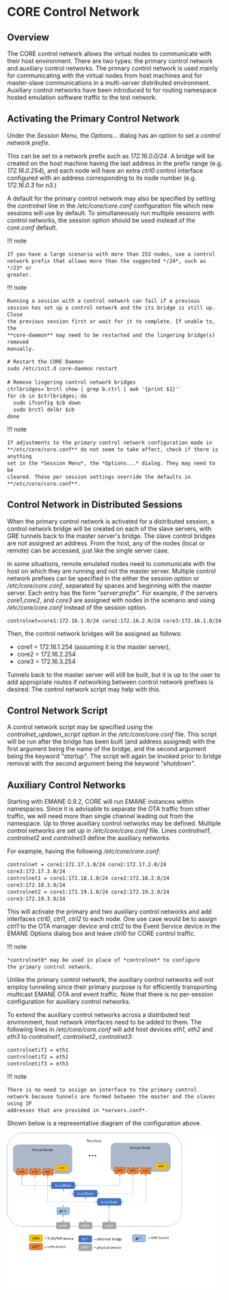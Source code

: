 # CORE Control Network

## Overview

The CORE control network allows the virtual nodes to communicate with their
host environment. There are two types: the primary control network and
auxiliary control networks. The primary control network is used mainly for
communicating with the virtual nodes from host machines and for master-slave
communications in a multi-server distributed environment. Auxiliary control
networks have been introduced to for routing namespace hosted emulation
software traffic to the test network.

## Activating the Primary Control Network

Under the *Session Menu*, the *Options...* dialog has an option to set a
*control network prefix*.

This can be set to a network prefix such as *172.16.0.0/24*. A bridge will
be created on the host machine having the last address in the prefix range
(e.g. *172.16.0.254*), and each node will have an extra *ctrl0* control
interface configured with an address corresponding to its node number
(e.g. *172.16.0.3* for *n3*.)

A default for the primary control network may also be specified by setting
the *controlnet* line in the */etc/core/core.conf* configuration file which
new sessions will use by default. To simultaneously run multiple sessions with
control networks, the session option should be used instead of the *core.conf*
default.

!!! note

    If you have a large scenario with more than 253 nodes, use a control
    network prefix that allows more than the suggested */24*, such as */23* or
    greater.

!!! note

    Running a session with a control network can fail if a previous
    session has set up a control network and the its bridge is still up. Close
    the previous session first or wait for it to complete. If unable to, the
    **core-daemon** may need to be restarted and the lingering bridge(s) removed
    manually.

```shell
# Restart the CORE Daemon
sudo /etc/init.d core-daemon restart

# Remove lingering control network bridges
ctrlbridges=`brctl show | grep b.ctrl | awk '{print $1}'`
for cb in $ctrlbridges; do
  sudo ifconfig $cb down
  sudo brctl delbr $cb
done
```

!!! note

    If adjustments to the primary control network configuration made in
    **/etc/core/core.conf** do not seem to take affect, check if there is anything
    set in the *Session Menu*, the *Options...* dialog. They may need to be
    cleared. These per session settings override the defaults in
    **/etc/core/core.conf**.

## Control Network in Distributed Sessions

When the primary control network is activated for a distributed session, a
control network bridge will be created on each of the slave servers, with
GRE tunnels back to the master server's bridge. The slave control bridges
are not assigned an address. From the host, any of the nodes (local or remote)
can be accessed, just like the single server case.

In some situations, remote emulated nodes need to communicate with the host
on which they are running and not the master server. Multiple control network
prefixes can be specified in the either the session option or
*/etc/core/core.conf*, separated by spaces and beginning with the master
server. Each entry has the form *"server:prefix"*. For example, if the servers
*core1*,*core2*, and *core3*  are assigned with nodes in the scenario and using
*/etc/core/core.conf* instead of the session option.

```shell
controlnet=core1:172.16.1.0/24 core2:172.16.2.0/24 core3:172.16.1.0/24
```

Then, the control network bridges will be assigned as follows:

* core1 = 172.16.1.254 (assuming it is the master server),
* core2 = 172.16.2.254
* core3 = 172.16.3.254

Tunnels back to the master server will still be built, but it is up to the
user to add appropriate routes if networking between control network prefixes
is desired. The control network script may help with this.

## Control Network Script

A control network script may be specified using the *controlnet_updown_script*
option in the */etc/core/core.conf* file. This script will be run after the
bridge has been built (and address assigned) with the first argument being the
name of the bridge, and the second argument being the keyword *"startup"*.
The script will again be invoked prior to bridge removal with the second
argument being the keyword *"shutdown"*.

## Auxiliary Control Networks

Starting with EMANE 0.9.2, CORE will run EMANE instances within namespaces.
Since it is advisable to separate the OTA traffic from other traffic, we will
need more than single channel leading out from the namespace. Up to three
auxiliary control networks may be defined. Multiple control networks are set
up in */etc/core/core.conf* file. Lines *controlnet1*, *controlnet2* and
*controlnet3* define the auxiliary networks.

For example, having the following */etc/core/core.conf*:

```shell
controlnet = core1:172.17.1.0/24 core2:172.17.2.0/24 core3:172.17.3.0/24
controlnet1 = core1:172.18.1.0/24 core2:172.18.2.0/24 core3:172.18.3.0/24
controlnet2 = core1:172.19.1.0/24 core2:172.19.2.0/24 core3:172.19.3.0/24
```

This will activate the primary and two auxiliary control networks and add
interfaces *ctrl0*, *ctrl1*, *ctrl2* to each node. One use case would be to
assign *ctrl1* to the OTA manager device and *ctrl2* to the Event Service
device in the EMANE Options dialog box and leave *ctrl0* for CORE control
traffic.

!!! note

    *controlnet0* may be used in place of *controlnet* to configure
    the primary control network.

Unlike the primary control network, the auxiliary control networks will not
employ tunneling since their primary purpose is for efficiently transporting
multicast EMANE OTA and event traffic. Note that there is no per-session
configuration for auxiliary control networks.

To extend the auxiliary control networks across a distributed test
environment, host network interfaces need to be added to them. The following
lines in */etc/core/core.conf* will add host devices *eth1*, *eth2* and *eth3*
to *controlnet1*, *controlnet2*, *controlnet3*:

```shell
controlnetif1 = eth1
controlnetif2 = eth2
controlnetif3 = eth3
```

!!! note

    There is no need to assign an interface to the primary control
    network because tunnels are formed between the master and the slaves using IP
    addresses that are provided in *servers.conf*.

Shown below is a representative diagram of the configuration above.

![](static/controlnetwork.png)
